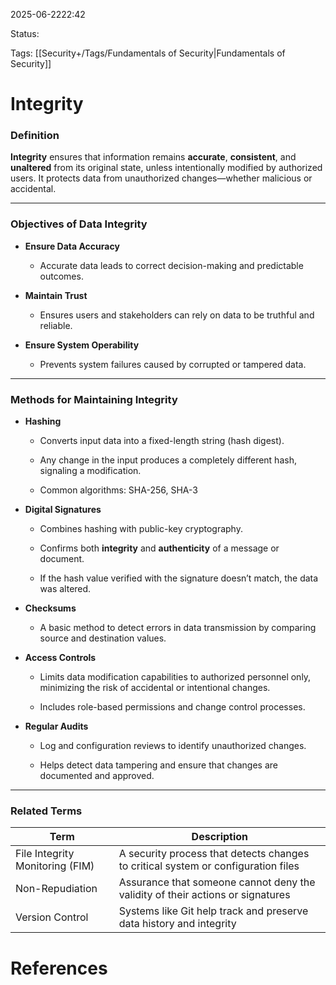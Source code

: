 
2025-06-2222:42

Status:

Tags: [[Security+/Tags/Fundamentals of Security|Fundamentals of Security]]


# Integrity

### Definition

**Integrity** ensures that information remains **accurate**, **consistent**, and **unaltered** from its original state, unless intentionally modified by authorized users. It protects data from unauthorized changes—whether malicious or accidental.

---

### Objectives of Data Integrity

- **Ensure Data Accuracy**
    
    - Accurate data leads to correct decision-making and predictable outcomes.
        
- **Maintain Trust**
    
    - Ensures users and stakeholders can rely on data to be truthful and reliable.
        
- **Ensure System Operability**
    
    - Prevents system failures caused by corrupted or tampered data.
        

---

### Methods for Maintaining Integrity

- **Hashing**
    
    - Converts input data into a fixed-length string (hash digest).
        
    - Any change in the input produces a completely different hash, signaling a modification.
        
    - Common algorithms: SHA-256, SHA-3
        
- **Digital Signatures**
    
    - Combines hashing with public-key cryptography.
        
    - Confirms both **integrity** and **authenticity** of a message or document.
        
    - If the hash value verified with the signature doesn’t match, the data was altered.
        
- **Checksums**
    
    - A basic method to detect errors in data transmission by comparing source and destination values.
        
- **Access Controls**
    
    - Limits data modification capabilities to authorized personnel only, minimizing the risk of accidental or intentional changes.
        
    - Includes role-based permissions and change control processes.
        
- **Regular Audits**
    
    - Log and configuration reviews to identify unauthorized changes.
        
    - Helps detect data tampering and ensure that changes are documented and approved.
        

---

### Related Terms

|Term|Description|
|---|---|
|File Integrity Monitoring (FIM)|A security process that detects changes to critical system or configuration files|
|Non-Repudiation|Assurance that someone cannot deny the validity of their actions or signatures|
|Version Control|Systems like Git help track and preserve data history and integrity|




# References